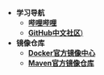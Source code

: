 - **学习导航**
  - [**哔哩哔哩**](https://www.bilibili.com/)
  - [**GitHub中文社区**)](https://www.githubs.cn/post/what-is-github)
- **镜像仓库**
  - [**Docker官方镜像中心**](https://hub.docker.com/)
  - [**Maven官方镜像仓库**](https://mvnrepository.com/)